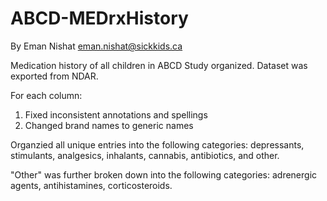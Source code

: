 # ABCD-MEDrxHistory

By Eman Nishat eman.nishat@sickkids.ca

Medication history of all children in ABCD Study organized. Dataset was exported from NDAR.

For each column:
1. Fixed inconsistent annotations and spellings
2. Changed brand names to generic names

Organzied all unique entries into the following categories: depressants, stimulants, analgesics, inhalants, cannabis, antibiotics, and other. 

"Other" was further broken down into the following categories: adrenergic agents, antihistamines, corticosteroids.
